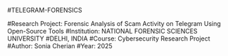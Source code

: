#TELEGRAM-FORENSICS

#Research Project: Forensic Analysis of Scam Activity on Telegram Using Open-Source Tools
#Institution: NATIONAL FORENSIC SCIENCES UNIVERSITY
#DELHI, INDIA
#Course: Cybersecurity Research Project
#Author: Sonia Cherian
#Year: 2025
